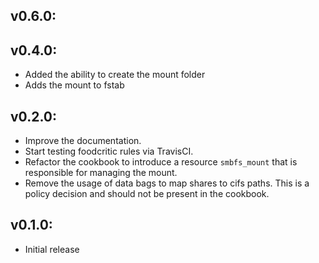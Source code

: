 ## v0.6.0:

## v0.4.0:

* Added the ability to create the mount folder
* Adds the mount to fstab

## v0.2.0:

* Improve the documentation.
* Start testing foodcritic rules via TravisCI.
* Refactor the cookbook to introduce a resource `smbfs_mount` that is responsible for managing the mount.
* Remove the usage of data bags to map shares to cifs paths. This is a policy decision and should not be
  present in the cookbook.

## v0.1.0:

* Initial release
